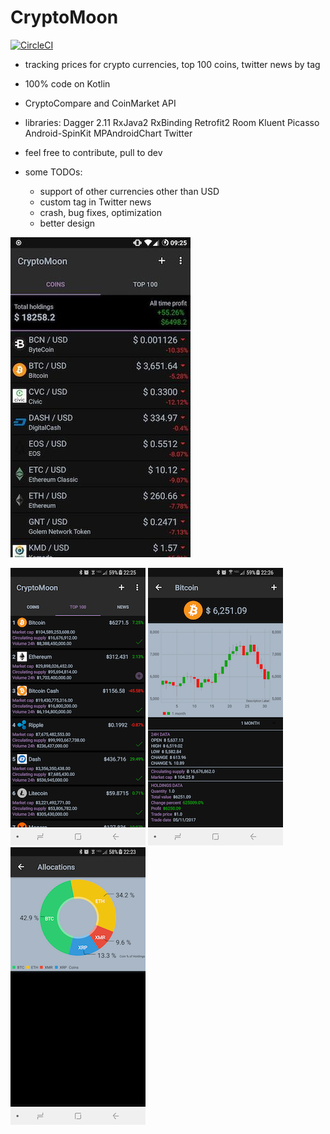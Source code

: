 # CryptoMoon

[![CircleCI](https://circleci.com/gh/ivnvrmn/CryptoMoon.svg?style=svg)](https://circleci.com/gh/ivnvrmn/CryptoMoon)

- tracking prices for crypto currencies, top 100 coins, twitter news by tag
- 100% code on Kotlin
- CryptoCompare and CoinMarket API
- libraries:
  Dagger 2.11
  RxJava2
  RxBinding
  Retrofit2
  Room
  Kluent
  Picasso
  Android-SpinKit
  MPAndroidChart
  Twitter
- feel free to contribute, pull to dev

- some TODOs:
  - support of other currencies other than USD
  - custom tag in Twitter news
  - crash, bug fixes, optimization
  - better design

![alt text](artwork/main_coins.jpg)

![alt text](artwork/main_top.png)
![alt text](artwork/bitcoin_info.png)
![alt text](artwork/allocations.png)

